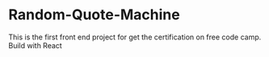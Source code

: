 # Random-Quote-Machine
This is the first front end project for get the certification on free code camp. Build with React
